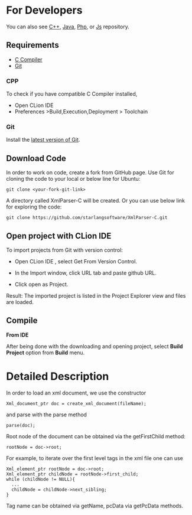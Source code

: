 For Developers
============
You can also see [C++](https://github.com/starlangsoftware/XmlParser-CPP), 
[Java](https://github.com/starlangsoftware/XmlParser), [Php](https://github.com/starlangsoftware/XmlParser-Php), or [Js](https://github.com/starlangsoftware/XmlParser-Js) repository.

## Requirements

* [C Compiler](#cpp)
* [Git](#git)


### CPP
To check if you have compatible C Compiler installed,
* Open CLion IDE 
* Preferences >Build,Execution,Deployment > Toolchain  

### Git

Install the [latest version of Git](https://git-scm.com/book/en/v2/Getting-Started-Installing-Git).

## Download Code

In order to work on code, create a fork from GitHub page. 
Use Git for cloning the code to your local or below line for Ubuntu:

	git clone <your-fork-git-link>

A directory called XmlParser-C will be created. Or you can use below link for exploring the code:

	git clone https://github.com/starlangsoftware/XmlParser-C.git

## Open project with CLion IDE

To import projects from Git with version control:

* Open CLion IDE , select Get From Version Control.

* In the Import window, click URL tab and paste github URL.

* Click open as Project.

Result: The imported project is listed in the Project Explorer view and files are loaded.


## Compile

**From IDE**

After being done with the downloading and opening project, select **Build Project** option from **Build** menu.

Detailed Description
============

In order to load an xml document, we use the constructor

    Xml_document_ptr doc = create_xml_document(fileName);
    
and parse with the parse method

    parse(doc);
    
Root node of the document can be obtained via the getFirstChild method:

    rootNode = doc->root;
  
For example, to iterate over the first level tags in the xml file one can use

    Xml_element_ptr rootNode = doc->root;
    Xml_element_ptr childNode = rootNode->first_child;
    while (childNode != NULL){
      ...
      childNode = childNode->next_sibling;
    }

Tag name can be obtained via getName, pcData via getPcData methods.
